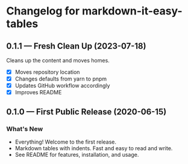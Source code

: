 # Changelog for markdown-it-easy-tables

## 0.1.1 — Fresh Clean Up (2023-07-18)

Cleans up the content and moves homes.

- [x] Moves repository location
- [x] Changes defaults from yarn to pnpm
- [x] Updates GitHub workflow accordingly
- [x] Improves README

## 0.1.0 — First Public Release (2020-06-15)

### What's New

*   Everything! Welcome to the first release.  
*   Markdown tables with indents. Fast and easy to read and write.  
*   See README for features, installation, and usage.
